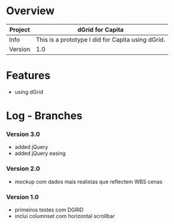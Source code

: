 # Overview

 Project | dGrid for Capita  
--- | ---
Info | This is a prototype I did for Capita using dGrid.
Version | 1.0

# Features
- using dGrid

# Log - Branches
### Version 3.0
- added jQuery
- added jQuery easing

### Version 2.0
- mockup com dados mais realistas que reflectem WBS cenas

### Version 1.0
- primeiros testes com DGRID
- inclui columnset com horizontal scrollbar
